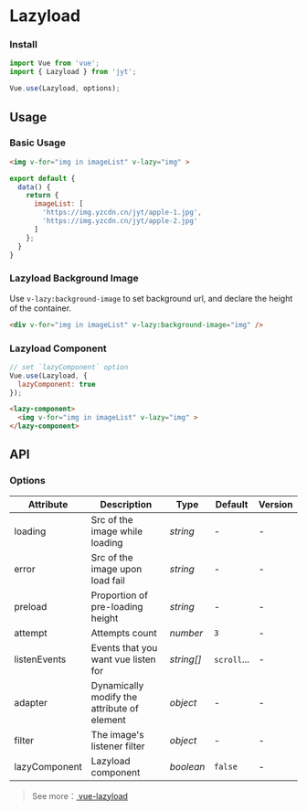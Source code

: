 # Lazyload

### Install

```js
import Vue from 'vue';
import { Lazyload } from 'jyt';

Vue.use(Lazyload, options);
```

## Usage

### Basic Usage

```html
<img v-for="img in imageList" v-lazy="img" >
```

```javascript
export default {
  data() {
    return {
      imageList: [
        'https://img.yzcdn.cn/jyt/apple-1.jpg',
        'https://img.yzcdn.cn/jyt/apple-2.jpg'
      ]
    };
  }
}
```

### Lazyload Background Image

Use `v-lazy:background-image` to set background url, and declare the height of the container.

```html
<div v-for="img in imageList" v-lazy:background-image="img" />
```

### Lazyload Component

```js
// set `lazyComponent` option
Vue.use(Lazyload, {
  lazyComponent: true
});
```

```html
<lazy-component>
  <img v-for="img in imageList" v-lazy="img" >
</lazy-component>
```

## API

### Options

| Attribute | Description | Type | Default | Version |
|------|------|------|------|------|
| loading | Src of the image while loading | *string* | - | - |
| error | Src of the image upon load fail | *string* | - | - |
| preload | Proportion of pre-loading height | *string* | - | - |
| attempt | Attempts count | *number* | `3` | - |
| listenEvents | Events that you want vue listen for | *string[]* | `scroll`... | - |
| adapter | Dynamically modify the attribute of element | *object* | - | - |
| filter | The image's listener filter | *object* | - | - |
| lazyComponent | Lazyload component | *boolean* | `false` | - |

> See more：[ vue-lazyload ](https://github.com/hilongjw/vue-lazyload)
